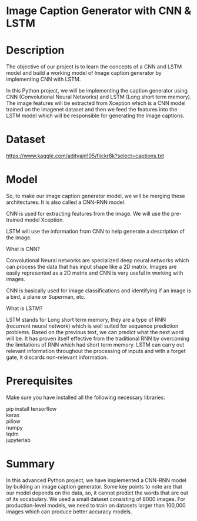 #  Image Caption Generator with CNN & LSTM 

# Description
The objective of our project is to learn the concepts of a CNN and LSTM model and build a working model of Image caption generator by implementing CNN with LSTM. 

In this Python project, we will be implementing the caption generator using CNN (Convolutional Neural Networks) and LSTM (Long short term memory). The image features will be extracted from Xception which is a CNN model trained on the imagenet dataset and then we feed the features into the LSTM model which will be responsible for generating the image captions. 

 # Dataset
 https://www.kaggle.com/adityajn105/flickr8k?select=captions.txt
 
 # Model
 
 So, to make our image caption generator model, we will be merging these architectures. It is also called a CNN-RNN model. 

CNN is used for extracting features from the image. We will use the pre-trained model Xception. 

LSTM will use the information from CNN to help generate a description of the image. 


What is CNN?

Convolutional Neural networks are specialized deep neural networks which can process the data that has input shape like a 2D matrix. Images are easily represented as a 2D matrix and CNN is very useful in working with images.

CNN is basically used for image classifications and identifying if an image is a bird, a plane or Superman, etc.

What is LSTM?

LSTM stands for Long short term memory, they are a type of RNN (recurrent neural network) which is well suited for sequence prediction problems. Based on the previous text, we can predict what the next word will be. It has proven itself effective from the traditional RNN by overcoming the limitations of RNN which had short term memory. LSTM can carry out relevant information throughout the processing of inputs and with a forget gate, it discards non-relevant information.

# Prerequisites

Make sure you have installed all the following necessary libraries:

  pip install tensorflow<br/>
keras<br/>
pillow<br/>
numpy<br/>
tqdm<br/>
jupyterlab

# Summary

In this advanced Python project, we have implemented a CNN-RNN model by building an image caption generator. Some key points to note are that our model depends on the data, so, it cannot predict the words that are out of its vocabulary. We used a small dataset consisting of 8000 images. For production-level models, we need to train on datasets larger than 100,000 images which can produce better accuracy models.
